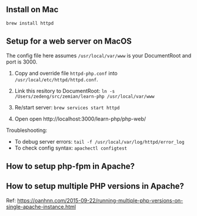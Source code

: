 ## Install on Mac

	brew install httpd

## Setup for a web server on MacOS

The config file here assumes `/usr/local/var/www` is your DocumentRoot and port is 3000.

1. Copy and override file `httpd-php.conf` into `/usr/local/etc/httpd/httpd.conf`.

2. Link this resitory to DocumentRoot: `ln -s /Users/zedeng/src/zemian/learn-php /usr/local/var/www`

3. Re/start server: `brew services start httpd`

4. Open open http://localhost:3000/learn-php/php-web/

Troubleshooting:

* To debug server errors: `tail -f /usr/local/var/log/httpd/error_log`
* To check config syntax: `apachectl configtest`

## How to setup php-fpm in Apache?

## How to setup multiple PHP versions in Apache?

Ref: https://oanhnn.com/2015-09-22/running-multiple-php-versions-on-single-apache-instance.html
